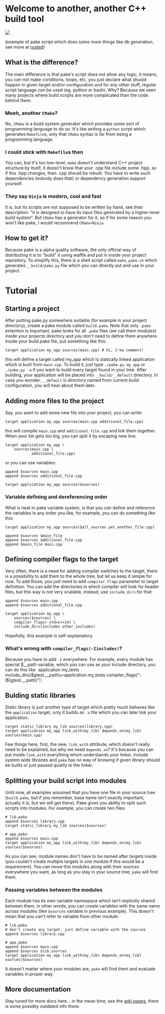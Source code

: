 # Welcome to another, another C++ build tool

<img src="https://raw.githubusercontent.com/podusowski/pake/master/screenshot.png" />

(example of pake script which does some more things like db generation, see more at [rusted](https://github.com/podusowski/rusted))

## What is the difference?
The main difference is that pake's script does not allow any logic, it means, you can not make conditions, loops, etc, you just declare what shuold happen in given target and/or configuration and for any other stuff, regular script language can be used (eg. python or bash). Why? Because we seen many projects where build scripts are more complicated than the code behind them.

### Meeh, another `CMake`?
No, `CMake` is a build system generator which provides some sort of programming language to do so. It's like writing a `python` script which generates `Makefile`s, only that `CMake` syntax is far from being a programming language.

### I could stick with `Makefile`s then
You can, but it's too low-level, `make` doesn't understand C++ project structure by itself, it doesn't know that your .cpp file include some .hpp, so if this .hpp changes, then .cpp should be rebuilt. You have to write such dependencies (nobody does that) or dependency generation support yourself.

### They say `Ninja` is modern, cool and fast
It is, but its scripts are not supposed to be written by hand, see their description: "it is designed to have its input files generated by a higher-level build system". But `CMake` has a generator for it, so if for some reason you won't like pake, I would recommend `CMake+Ninja`.

## How to get it?
Because pake is a alpha quality software, the only official way of distributing it is to "build" it using waffle and put in inside your project repository. To simplify this, there is a shell script called `make_pake.sh` which generates `__build/pake.py` file which you can directly put and use in your project.

# Tutorial

## Starting a project
After putting pake.py somewhere suitable (for example in your project directory), create a pake module called `build.pake`. Note that only `.pake` extention is important, pake looks for all `.pake` files (we call them modules) inside your projects directory and you don't need to define them anywhere. Inside your build.pake file, put something like this:

```
target application my_app sources(main.cpp) # hi, I'ma comment!
```

this will define a target called my_app which is statically linked application which is built from `main.cpp`. To build it, just type `./pake.py my_app` or `./pake.py -a` if you want to build every target found in your tree. After building, your application will be placed into `__build/__default` directory. In case you wonder, `__default` is directory named from current build configuration, you will hear about them later.

## Adding more files to the project
Say, you want to add some new file into your project, you can write:

```
target application my_app sources(main.cpp additional_file.cpp)
```

this will compile `main.cpp` and `additional_file.cpp` and link them together. When your list gets too big, you can split it by escaping new line:

```
target application my_app \
    sources(main.cpp \
            additional_file.cpp)
```

or you can use variables:

```
append $sources main.cpp
append $sources additional_file.cpp

target application my_app sources($sources)
```

### Variable defining and dereferencing order
What is neat in pake variable system, is that you can define and reference the variables in any order you like, for example, you can do something like this:

```
target application my_app sources($all_sources yet_another_file.cpp)

append $sources $main_file
append $sources additional_file.cpp
append $main_file main.cpp
```

## Defining compiler flags to the target

Very often, there is a need for adding compiler switches to the target, there is a possibility to add them to the whole tree, but let us keep it simple for now. To add those, you just need to add `compiler_flags` parameter to target definition. You can add the directories in which compiler will look for header files, but this way is not very scalable, instead, use `include_dirs` for that:

```
append $sources main.cpp
append $sources additional_file.cpp

target application my_app \
    sources($sources) \
    compiler_flags(-std=c++14) \
    include_dirs(includes other_includes)
```

Hopefully, this example is self-explainatory.

### What's wrong with `compiler_flags(-Iincludes)`?
Because you have to add `-I` everywhere. For example, every module has special $__path variable, which you can use as your include directory, you can do this like `application my_tests include_dirs($gtest.__path)` or `application my_tests compiler_flags("-I${gtest.__path}")`.

## Bulding static libraries
Static library is just another type of target which pretty much behaves like the `application` target, only it builds an `.a` file which you can later link your application.

```
target static_library my_lib sources(library.cpp)
target application my_app link_with(my_lib) depends_on(my_lib) sources(main.cpp)
```

Few things here, first, the new, `link_with` attribute, which doesn't really need to be explained, but why we need `depends_on`? It's because you can put inside `link_with` everything which understands your linker, include system wide libraries and `pake` has no way of knowing if given library should be builts or just passed quietly to the linker.

## Splitting your build script into modules
Until now, all examples assumed that you have one file in your source tree (`build.pake`, but if you remember, base name isn't exactly important; actually it is, but we will get there). Pake gives you ability to split such scripts into modules. For example, you can create two files:

```
# lib.pake
append $sources library.cpp
target static_library my_lib sources($sources)
```

```
# app.pake
append $sources main.cpp
target application my_app link_with(my_lib) depends_on(my_lib) sources($sources)
```

As you can see, module names don't have to be named after targets inside (you couldn't create multiple targets in one module if this would be a requirement). You can move this modules along with their sources everywhere you want, as long as you stay in your source tree, `pake` will find them.

### Passing variables between the modules
Each module has its own variable namespace which isn't implicitly shared between them, in other words, you can create variables with the same name across modules (like `$sources` variable in previous example). This doesn't mean that you can't refer to variable from other module:

```
# lib.pake
# don't create any target, just define variable with the sources
append $sources library.cpp
```

```
# app.pake
append $sources main.cpp
append $sources $lib.sources
target application my_app link_with(my_lib) depends_on(my_lib) sources($sources)
```

It doesn't matter where your modules are, `pake` will find them and evaluate variables in proper way.

## More documentation

Stay tuned for more docs here... in the mean time, see the [wiki pages](https://github.com/podusowski/pake/wiki), there is some possibly outdated info there.

